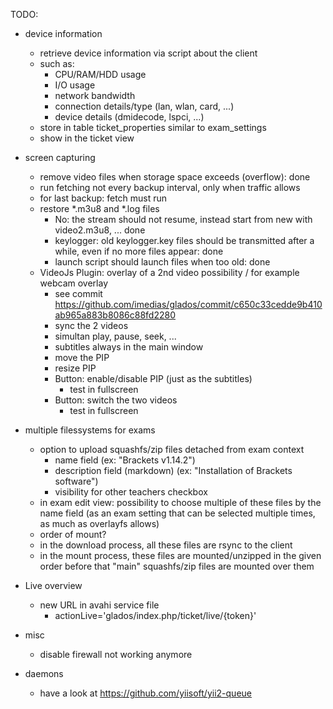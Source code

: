 TODO:

* device information
  * retrieve device information via script about the client
  * such as:
    * CPU/RAM/HDD usage
    * I/O usage
    * network bandwidth
    * connection details/type (lan, wlan, card, ...)
    * device details (dmidecode, lspci, ...)
  * store in table ticket_properties similar to exam_settings
  * show in the ticket view

* screen capturing
  * remove video files when storage space exceeds (overflow): done
  * run fetching not every backup interval, only when traffic allows
  * for last backup: fetch must run
  * restore \*.m3u8 and \*.log files
    * No: the stream should not resume, instead start from new with video2.m3u8, ... done
    * keylogger: old keylogger.key files should be transmitted after a while, even if no more files appear: done
    * launch script should launch files when too old: done
  * VideoJs Plugin: overlay of a 2nd video possibility / for example webcam overlay
    * see commit https://github.com/imedias/glados/commit/c650c33cedde9b410ab965a883b8086c88fd2280
    * sync the 2 videos
    * simultan play, pause, seek, ...
    * subtitles always in the main window
    * move the PIP
    * resize PIP
    * Button: enable/disable PIP (just as the subtitles)
      * test in fullscreen
    * Button: switch the two videos
      * test in fullscreen

* multiple filessystems for exams
  * option to upload squashfs/zip files detached from exam context
     * name field (ex: "Brackets v1.14.2")
     * description field (markdown) (ex: "Installation of Brackets software")
     * visibility for other teachers checkbox
  * in exam edit view: possibility to choose multiple of these files by the name field (as an exam setting that can be selected multiple times, as much as overlayfs allows)
  * order of mount?
  * in the download process, all these files are rsync to the client
  * in the mount process, these files are mounted/unzipped in the given order before that "main" squashfs/zip files are mounted over them


* Live overview
  * new URL in avahi service file
     * <txt-record>actionLive='glados/index.php/ticket/live/{token}'</txt-record>

* misc
  * disable firewall not working anymore
  
* daemons
  * have a look at https://github.com/yiisoft/yii2-queue
